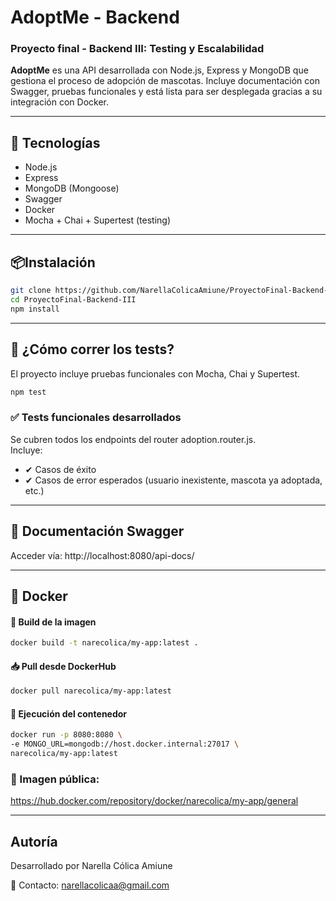# AdoptMe - Backend
### Proyecto final - Backend III: Testing y Escalabilidad

**AdoptMe** es una API desarrollada con Node.js, Express y MongoDB que gestiona el proceso de adopción de mascotas. Incluye documentación con Swagger, pruebas funcionales y está lista para ser desplegada gracias a su integración con Docker.

---

## 🚀 Tecnologías

- Node.js
- Express
- MongoDB (Mongoose)
- Swagger
- Docker
- Mocha + Chai + Supertest (testing)

---

## 📦Instalación

```bash
git clone https://github.com/NarellaColicaAmiune/ProyectoFinal-Backend-III.git
cd ProyectoFinal-Backend-III
npm install
```

---

## 🧪 ¿Cómo correr los tests?

El proyecto incluye pruebas funcionales con Mocha, Chai y Supertest.

```bash
npm test
```

### ✅ Tests funcionales desarrollados

Se cubren todos los endpoints del router adoption.router.js.  
Incluye:  
- ✔ Casos de éxito  
- ✔ Casos de error esperados (usuario inexistente, mascota ya adoptada, etc.)

---

## 📑 Documentación Swagger

Acceder vía: http://localhost:8080/api-docs/

---

## 🐳 Docker

#### 🔨 Build de la imagen
```bash
docker build -t narecolica/my-app:latest .
```

#### 📥 Pull desde DockerHub
```bash
docker pull narecolica/my-app:latest
```

#### 🚀 Ejecución del contenedor
```bash
docker run -p 8080:8080 \
-e MONGO_URL=mongodb://host.docker.internal:27017 \
narecolica/my-app:latest
```

### 🔗 Imagen pública:

https://hub.docker.com/repository/docker/narecolica/my-app/general

---

## Autoría
Desarrollado por Narella Cólica Amiune  

📧 Contacto: narellacolicaa@gmail.com
